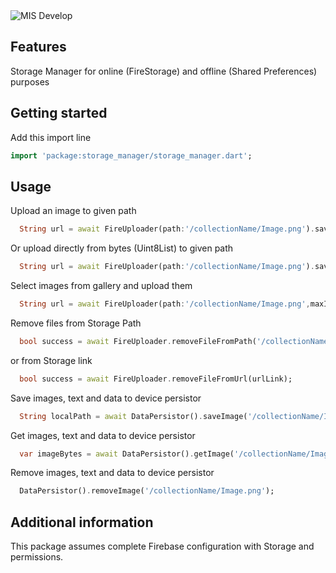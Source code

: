 ﻿<img  src="https://firebasestorage.googleapis.com/v0/b/misdevelop.appspot.com/o/images%2FportadaFB.jpeg?alt=media&token=caab18bd-fbc0-45d0-bb6e-6ca9b020e460"  alt="MIS Develop">

## Features

Storage Manager for online (FireStorage) and offline (Shared Preferences) purposes

## Getting started

Add this import line

```dart
import 'package:storage_manager/storage_manager.dart';
```


## Usage

Upload an image to given path

```dart
  String url = await FireUploader(path:'/collectionName/Image.png').saveImage(file);
```

Or upload directly from bytes (Uint8List) to given path

```dart
  String url = await FireUploader(path:'/collectionName/Image.png').saveFileFromBytes(bytes);
```

Select images from gallery and upload them

```dart
  String url = await FireUploader(path:'/collectionName/Image.png',maxImagesCount: 5).selectAndUpload();
```

Remove files from Storage Path

```dart
  bool success = await FireUploader.removeFileFromPath('/collectionName/Image.png');
```

or from Storage link

```dart
  bool success = await FireUploader.removeFileFromUrl(urlLink);
```


Save images, text and data to device persistor

```dart
  String localPath = await DataPersistor().saveImage('/collectionName/Image.png',bytes);
```

Get images, text and data to device persistor

```dart
  var imageBytes = await DataPersistor().getImage('/collectionName/Image.png');
```

Remove images, text and data to device persistor

```dart
  DataPersistor().removeImage('/collectionName/Image.png');
```

## Additional information

This package assumes complete Firebase configuration with Storage and permissions.